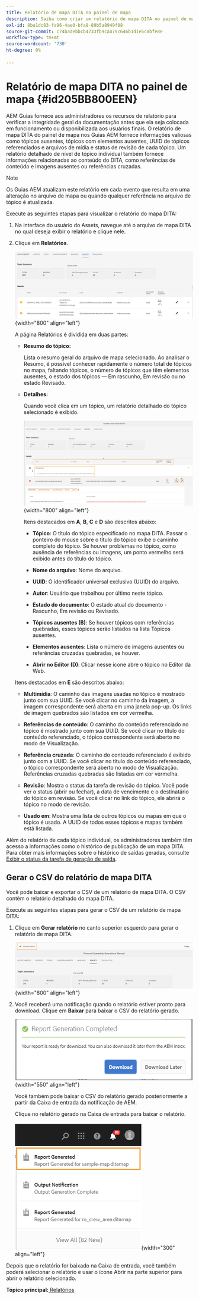```yaml
---
title: Relatório de mapa DITA no painel de mapa
description: Saiba como criar um relatório de mapa DITA no painel de mapa
exl-id: 8ba1dc83-fa96-4ae0-bfa8-89b5a8949f08
source-git-commit: c74badebbcb4733fb9caa79c646b1d1e5c8bfe8e
workflow-type: tm+mt
source-wordcount: '730'
ht-degree: 0%

---
```


# Relatório de mapa DITA no painel de mapa {#id205BB800EEN}

AEM Guias fornece aos administradores os recursos de relatório para verificar a integridade geral da documentação antes que ela seja colocada em funcionamento ou disponibilizada aos usuários finais. O relatório de mapa DITA do painel de mapa nos Guias AEM fornece informações valiosas como tópicos ausentes, tópicos com elementos ausentes, UUID de tópicos referenciados e arquivos de mídia e status de revisão de cada tópico. Um relatório detalhado de nível de tópico individual também fornece informações relacionadas ao conteúdo do DITA, como referências de conteúdo e imagens ausentes ou referências cruzadas.

>[!NOTE]
>
> Os Guias AEM atualizam este relatório em cada evento que resulta em uma alteração no arquivo de mapa ou quando qualquer referência no arquivo de tópico é atualizada.

Execute as seguintes etapas para visualizar o relatório do mapa DITA:

1. Na interface do usuário do Assets, navegue até o arquivo de mapa DITA no qual deseja exibir o relatório e clique nele.

1. Clique em **Relatórios**.

   ![](images/reports-page-uuid.png){width="800" align="left"}

   A página Relatórios é dividida em duas partes:

   - **Resumo do tópico:**

      Lista o resumo geral do arquivo de mapa selecionado. Ao analisar o Resumo, é possível conhecer rapidamente o número total de tópicos no mapa, faltando tópicos, o número de tópicos que têm elementos ausentes, o estado dos tópicos — Em rascunho, Em revisão ou no estado Revisado.

   - **Detalhes:**

      Quando você clica em um tópico, um relatório detalhado do tópico selecionado é exibido.

      ![](images/detailed-report-uuid.png){width="800" align="left"}

      Itens destacados em **A**, **B**, **C** e **D** são descritos abaixo:

      - **Tópico**: O título do tópico especificado no mapa DITA. Passar o ponteiro do mouse sobre o título do tópico exibe o caminho completo do tópico. Se houver problemas no tópico, como ausência de referências ou imagens, um ponto vermelho será exibido antes do título do tópico.

      - **Nome do arquivo**: Nome do arquivo.

      - **UUID**: O identificador universal exclusivo \(UUID\) do arquivo.

      - **Autor**: Usuário que trabalhou por último neste tópico.

      - **Estado do documento**: O estado atual do documento - Rascunho, Em revisão ou Revisado.

      - **Tópicos ausentes \(B\)**: Se houver tópicos com referências quebradas, esses tópicos serão listados na lista Tópicos ausentes.

      - **Elementos ausentes**: Lista o número de imagens ausentes ou referências cruzadas quebradas, se houver.

      - **Abrir no Editor \(D\)**: Clicar nesse ícone abre o tópico no Editor da Web.

   Itens destacados em **E** são descritos abaixo:

   - **Multimídia**: O caminho das imagens usadas no tópico é mostrado junto com sua UUID. Se você clicar no caminho da imagem, a imagem correspondente será aberta em uma janela pop-up. Os links de imagem quebrados são listados em cor vermelha.

   - **Referências de conteúdo**: O caminho do conteúdo referenciado no tópico é mostrado junto com sua UUID. Se você clicar no título do conteúdo referenciado, o tópico correspondente será aberto no modo de Visualização.

   - **Referência cruzada**: O caminho do conteúdo referenciado é exibido junto com a UUID. Se você clicar no título do conteúdo referenciado, o tópico correspondente será aberto no modo de Visualização. Referências cruzadas quebradas são listadas em cor vermelha.

   - **Revisão**: Mostra o status da tarefa de revisão do tópico. Você pode ver o status \(abrir ou fechar\), a data de vencimento e o destinatário do tópico em revisão. Se você clicar no link do tópico, ele abrirá o tópico no modo de revisão.

   - **Usado em**: Mostra uma lista de outros tópicos ou mapas em que o tópico é usado. A UUID de todos esses tópicos e mapas também está listada.



Além do relatório de cada tópico individual, os administradores também têm acesso a informações como o histórico de publicação de um mapa DITA. Para obter mais informações sobre o histórico de saídas geradas, consulte [Exibir o status da tarefa de geração de saída](generate-output-for-a-dita-map.md#viewing_output_history).

## Gerar o CSV do relatório de mapa DITA

Você pode baixar e exportar o CSV de um relatório de mapa DITA. O CSV contém o relatório detalhado do mapa DITA.

Execute as seguintes etapas para gerar o CSV de um relatório de mapa DITA:

1. Clique em **Gerar relatório** no canto superior esquerdo para gerar o relatório de mapa DITA.

   ![](images/generate-DITA-map-report.png){width="800" align="left"}

1. Você receberá uma notificação quando o relatório estiver pronto para download. Clique em **Baixar** para baixar o CSV do relatório gerado.

   ![](images/download-report-dialog.png){width="550" align="left"}


   Você também pode baixar o CSV do relatório gerado posteriormente a partir da Caixa de entrada da notificação de AEM.

   Clique no relatório gerado na Caixa de entrada para baixar o relatório.

   ![](images/report-inbox--notification.png){width="300" align="left"}

Depois que o relatório for baixado na Caixa de entrada, você também poderá selecionar o relatório e usar o ícone Abrir na parte superior para abrir o relatório selecionado.

**Tópico principal:**[ Relatórios](reports-intro.md)
